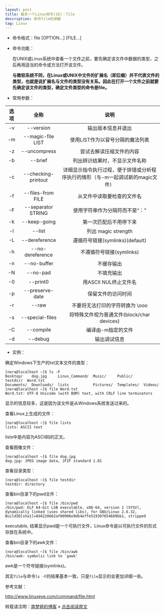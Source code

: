 ```yaml
---
layout: post
title: 每天一个Linux命令(16)：file  
description: 命令file的讲解  
tag: Linux
---
```


* 命令格式：file [OPTION...] [FILE...]  

* 命令功能：  
   
   在UNIX或Linux系统中查看一个文件之前，要先确定该文件中数据的类型，之后再用适当的命令或方法打开该文件。  
   
   **与微软系统不同，在Linux或UNIX中文件的扩展名（即后缀）并不代表文件的类型，也就是说扩展名与文件的类型没有关系。因此在打开一个文件之前就要先确定该文件的类型，确定文件类型的命令是file。**

* 常用参数：  

|选项|全称|说明|
|:--:|:--:|:--:|
|-v|--version              |输出版本信息并退出|
|-m|--magic-file LIST      |使用LIST作为以冒号分隔的魔法列表|
|-z|--uncompress           |尝试去解读压缩文件的内容|
|-b|--brief                |列出辨识结果时，不显示文件名称|
|-c|--checking-printout    |详细显示指令执行过程，便于排错或分析程序执行的情形（与-m一起调试新的magic文件）|
|-f|--files-from FILE      |从文件中读取要检查的文件名|
|-F|--separator STRING     |使用字符串作为分隔符而不是“：”|
|-k|--keep-going           |第一次匹配后不用停下来|
|-l|--list                 |列出 magic strength|
|-L|--dereference          |遵循符号链接(symlinks)(default)|
|-h|--no-dereference       |不遵循符号链接(symlinks)|
|-n|--no-buffer            |不缓存输出|
|-N|--no-pad               |不填充输出|
|-0|--print0               |用ASCII NUL终止文件名|
|-p|--preserve-date        |保留文件的访问时间|
|-r|--raw                  |不要将无法打印的字符转换为 \ooo|
|-s|--special-files        |将特殊文件视为普通文件(block/char devices)|
|-C|--compile              |编译由-m指定的文件|
|-d|--debug                |输出调试信息|

* 实例：  

确定Windows下生产的txt文本文件的类型：  

```
[nora@localhost ~]$ ls -F
Desktop/    dog.jpg     Linux_Command/  Music/     Public/     testdir/  Word.txt
Documents/  Downloads/  lists           Pictures/  Templates/  Videos/
[nora@localhost ~]$ file Word.txt
Word.txt: UTF-8 Unicode (with BOM) text, with CRLF line terminators
```

显示的信息较多，这是因为该文件是从Windows系统发送过来的。  

查看Linux上生成的文件：  

```
[nora@localhost ~]$ file lists
lists: ASCII text
```

lists中是内容为ASCII码的正文。  

查看图像文件：  

```
[nora@localhost ~]$ file dog.jpg
dog.jpg: JPEG image data, JFIF standard 1.01
```

查看目录类型：  

```
[nora@localhost ~]$ file testdir
testdir: directory
```

查看bin目录下的pwd文件：  

```
[nora@localhost ~]$ file /bin/pwd
/bin/pwd: ELF 64-bit LSB executable, x86-64, version 1 (SYSV), dynamically linked (uses shared libs), for GNU/Linux 2.6.32, BuildID[sha1]=8d4220662af00906e9db4effe519307654689bb1, stripped
```

executable, 结果显示pwd是一个可执行文件，Linux命令是以可执行文件的形式存放在系统中。  

查看bin目录下的awk文件：  

```
[nora@localhost ~]$ file /bin/awk
/bin/awk: symbolic link to `gawk'
```

awk是一个符号链接(symlinks)。  

其实`file`与命令`ls -F`的结果基本一致，只是`file`显示的会更加详细一些。  

参考文献：  

http://www.linuxeye.com/command/file.html  

转载请注明：[南梦婷的博客](https://norah2.github.io) » [点击阅读原文](https://norah2.github.io/2019/11/Linux16/)   

<!--以下是本文用到的链接-->  
